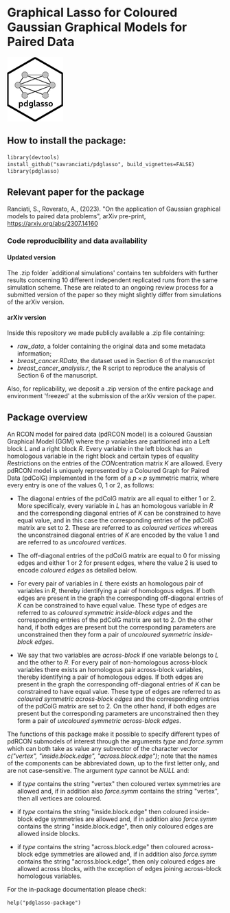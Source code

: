 # Graphical Lasso for Coloured Gaussian Graphical Models for Paired Data

<img src="pdglasso_logo.png" height=150>

## How to install the package:

```{r message = FALSE, warning = FALSE}
library(devtools)
install_github("savranciati/pdglasso", build_vignettes=FALSE)
library(pdglasso)
```

## Relevant paper for the package

Ranciati, S., Roverato, A., (2023). "On the application of Gaussian graphical models to paired data problems", arXiv pre-print, https://arxiv.org/abs/2307.14160

### Code reproducibility and data availability
#### Updated version
The .zip folder `additional simulations' contains ten subfolders with further results concerning 10 different independent replicated runs from the same simulation scheme. These are related to an ongoing review process for a submitted version of the paper so they might slightly differ from simulations of the arXiv version.

#### arXiv version
Inside this repository we made publicly available a .zip file containing:
* *raw_data*, a folder containing the original data and some metadata information;
* *breast_cancer.RData*, the dataset used in Section 6 of the manuscript
* *breast_cancer_analysis.r*, the R script to reproduce the analysis of Section 6 of the manuscript.

Also, for replicability, we deposit a .zip version of the entire package and environment 'freezed' at the submission of the arXiv version of the paper.

## Package overview

An RCON model for paired data (pdRCON model) is a coloured Gaussian Graphical Model (GGM) where the $p$ variables are partitioned into a Left block $L$ and a right block $R$. Every variable in the left block has an homologous variable in the right block and certain types of equality *R*estrictions on the entries of the *CON*centration matrix $K$ are allowed. Every pdRCON model is uniquely represented by a Coloured Graph for Paired Data (pdColG) implemented in the form of a $p\times p$ symmetric matrix, where every entry is one of the values 0, 1 or 2, as follows: 

* The diagonal entries of the pdColG matrix are all equal to either 1 or 2. More specificaly, every variable in $L$ has an homologous variable in $R$ and the corresponding diagonal entries of $K$ can be constrained to have equal value, and in this case the corresponding entries of the pdColG matrix are set to 2. These are referred to as *coloured vertices* whereas the unconstrained diagonal entries of $K$ are encoded by the value 1 and are referred to as *uncoloured vertices*. 

* The off-diagonal entries of the pdColG matrix are equal to 0 for missing edges and either 1 or 2 for present edges, where the value 2 is used to encode *coloured edges* as detailed below. 

* For every pair of variables in $L$ there exists an homologous pair of variables in $R$, thereby identifying a pair of homologous edges. If both edges are present in the graph the corresponding off-diagonal entries of $K$ can be constrained to have equal value. These type of edges are referred to as *coloured symmetric inside-block edges* and the corresponding entries of the pdColG matrix are set to 2. On the other hand, if both edges are present but the corresponding parameters are unconstrained then they form a pair of *uncoloured symmetric inside-block edges*.

* We say that two variables are *across-block* if one variable belongs to $L$ and the other to $R$. For every pair of non-homologous across-block variables there exists an homologous pair across-block variables, thereby identifying a pair of homologous edges. If both edges are present in the graph the corresponding off-diagonal entries of $K$ can be constrained to have equal value. These type of edges are referred to as *coloured symmetric across-block edges* and the corresponding entries of the pdColG matrix are set to 2. On the other hand, if both edges are present but the corresponding parameters are unconstrained then they form a pair of *uncoloured symmetric across-block edges*.

The functions of this package make it possible to specify different types of pdRCON submodels of interest through the arguments *type* and *force.symm* which can both take as value any subvector of the character vector *c("vertex", "inside.block.edge", "across.block.edge")*; note that the names of the components can be abbreviated down, up to the first letter only, and are not case-sensitive. The argument *type* cannot be *NULL* and:

* if *type* contains the string "vertex" then coloured vertex symmetries are allowed and, if in addition also *force.symm* contains the string "vertex", then all vertices are coloured. 

* if *type* contains the string "inside.block.edge" then coloured inside- block edge symmetries are allowed and, if in addition also *force.symm* contains the string "inside.block.edge", then only coloured edges are allowed inside blocks. 

* if *type* contains the string "across.block.edge" then coloured across-block edge symmetries are allowed and, if in addition also *force.symm* contains the string "across.block.edge", then only coloured edges are allowed across blocks, with the exception of edges joining across-block homologous variables.

For the in-package documentation please check:
```{r message = FALSE, warning = FALSE}
help("pdglasso-package")
```
